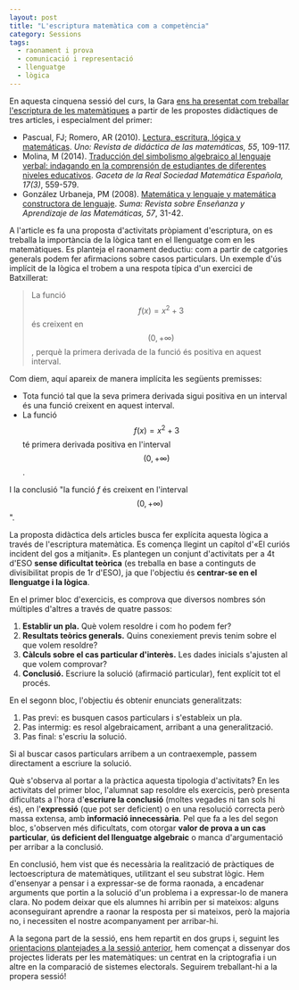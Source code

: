 ```yaml
---
layout: post
title: "L'escriptura matemàtica com a competència"
category: Sessions
tags:
  - raonament i prova
  - comunicació i representació
  - llenguatge
  - lògica
---
```


En aquesta cinquena sessió del curs, la Gara [ens ha presentat com treballar l'escriptura de les matemàtiques](https://drive.google.com/file/d/1T0Jct6scbWkFN1ZUACGNKvVCNoG2_5u2/view) a partir de les propostes didàctiques de tres articles, i especialment del primer:

- Pascual, FJ; Romero, AR (2010). [Lectura, escritura, lógica y matemáticas](https://www.grao.com/es/producto/lectura-escritura-logica-y-matematicas). _Uno: Revista de didáctica de las matemáticas, 55_, 109-117.
- Molina, M (2014). [Traducción del simbolismo algebraico al lenguaje verbal: indagando en la comprensión de estudiantes de diferentes niveles educativos](https://gaceta.rsme.es/abrir.php?id=1222). _Gaceta de la Real Sociedad Matemática Española, 17(3)_, 559-579.
- González Urbaneja, PM (2008). [Matemática y lenguaje y matemática constructora de lenguaje](https://revistasuma.fespm.es/57-febrero-2008/matematica-y-lenguaje-y-matematica-constructora-de-lenguaje.html). _Suma: Revista sobre Enseñanza y Aprendizaje de las Matemáticas, 57_, 31-42.

A l'article es fa una proposta d'activitats pròpiament d'escriptura, on es treballa la importància de la lògica tant en el llenguatge com en les matemàtiques. Es planteja el raonament deductiu: com a partir de catgories generals podem fer afirmacions sobre casos particulars. Un exemple d'ús implícit de la lògica el trobem a una respota típica d'un exercici de Batxillerat:

> La funció $$f(x)=x^2+3$$ és creixent en $$(0,+\infty)$$, perquè la primera derivada de la funció és positiva en aquest interval.

Com diem, aquí apareix de manera implícita les següents premisses:

- Tota funció tal que la seva primera derivada sigui positiva en un interval és una funció creixent en aquest interval.
- La funció $$f(x) = x^2+3$$ té primera derivada positiva en l'interval $$(0,+\infty)$$.

I la conclusió "la funció _f_ és creixent en l'interval $$(0,+\infty)$$".

La proposta didàctica dels articles busca fer explícita aquesta lògica a través de l'escriptura matemàtica. Es comença llegint un capítol d'«El curiós incident del gos a mitjanit». Es plantegen un conjunt d'activitats per a 4t d'ESO **sense dificultat teòrica** (es treballa en base a continguts de divisibilitat propis de 1r d'ESO), ja que l'objectiu és **centrar-se en el llenguatge i la lògica**.

En el primer bloc d'exercicis, es comprova que diversos nombres són múltiples d'altres a través de quatre passos:

1. **Establir un pla.** Què volem resoldre i com ho podem fer?
2. **Resultats teòrics generals.** Quins conexiement previs tenim sobre el que volem resoldre?
3. **Càlculs sobre el cas particular d'interès.** Les dades inicials s'ajusten al que volem comprovar?
4. **Conclusió.** Escriure la solució (afirmació particular), fent explícit tot el procés.

En el segonn bloc, l'objectiu és obtenir enunciats generalitzats:

1. Pas previ: es busquen casos particulars i s'estableix un pla.
2. Pas intermig: es resol algebraicament, arribant a una generalització.
3. Pas final: s'escriu la solució.

Si al buscar casos particulars arribem a un contraexemple, passem directament a escriure la solució.

Què s'observa al portar a la pràctica aquesta tipologia d'activitats? En les activitats del primer bloc, l'alumnat sap resoldre els exercicis, però presenta dificultats a l'hora d'**escriure la conclusió** (moltes vegades ni tan sols hi és), en l'**expressió** (que pot ser deficient) o en una resolució correcta però massa extensa, amb **informació innecessària**. Pel que fa a les del segon bloc, s'observen més dificultats, com otorgar **valor de prova a un cas particular**, **ús deficient del llenguatge algebraic** o manca d'argumentació per arribar a la conclusió.

En conclusió, hem vist que és necessària la realització de pràctiques de lectoescriptura de matemàtiques, utilitzant el seu substrat lògic. Hem d'ensenyar a pensar i a expressar-se de forma raonada, a encadenar arguments que portin a la solució d'un problema i a expressar-lo de manera clara. No podem deixar que els alumnes hi arribin per si mateixos: alguns aconseguirant aprendre a raonar la resposta per si mateixos, però la majoria no, i necessiten el nostre acompanyament per arribar-hi.

A la segona part de la sessió, ens hem repartit en dos grups i, seguint les [orientacions plantejades a la sessió anterior](https://grup-rema.github.io/sessions/2022/02/16/El-paper-de-les-matem%C3%A0tiques-en-els-projectes-STEM.html), hem començat a dissenyar dos projectes liderats per les matemàtiques: un centrat en la criptografia i un altre en la comparació de sistemes electorals. Seguirem treballant-hi a la propera sessió!
